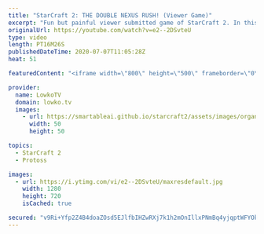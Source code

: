 ```yaml
---
title: "StarCraft 2: THE DOUBLE NEXUS RUSH! (Viewer Game)"
excerpt: "Fun but painful viewer submitted game of StarCraft 2. In this Silver League match of Terran versus Protoss we see the Protoss going for the fabled Nexus Rush.  Support my work: http://www.patreon.com/lowkotv  If you have an awesome game of StarCraft 2 that you would like me to cast, you can submit the"
originalUrl: https://youtube.com/watch?v=e2--2DSvteU
type: video
length: PT16M26S
publishedDateTime: 2020-07-07T11:05:28Z
heat: 51

featuredContent: "<iframe width=\"800\" height=\"500\" frameborder=\"0\" src=\"https://www.youtube.com/embed/e2--2DSvteU\" allow=\"accelerometer; autoplay; encrypted-media; gyroscope; picture-in-picture\" allowfullscreen></iframe>"

provider:
  name: LowkoTV
  domain: lowko.tv
  images:
    - url: https://smartableai.github.io/starcraft2/assets/images/organizations/lowko.tv-50x50.jpg
      width: 50
      height: 50

topics:
  - StarCraft 2
  - Protoss

images:
  - url: https://i.ytimg.com/vi/e2--2DSvteU/maxresdefault.jpg
    width: 1280
    height: 720
    isCached: true

secured: "v9Ri+Yfp2Z4B4doaZOsd5EJlfbIHZwRXj7k1h2mOnIllxPNmBq4yjqptWFYOktn6HxNA/dlUbZDNFbBOvqxPGgfRnxVHQQx+X0AtylrEHwDtbrr6j6PxFsiBFZCQ8LCwstmQHCOz7tsZv0qrDT7Nb2YEbc2MwnDnjCCulWMgdMC5qqyIgVpRlId69fI0n2rt3QbkTc1gFi2+2G2B4cvLH0qDxrU0wyMqBolSS5ugq2UvGx8HunfVdpGpX6aidjwbFzO3m/SPDobP82XR4+GtQvduq3X7CAB9zyFwX/QFThhMf076o5oYwUv1ZKvljdlECkm8xOP7v1dylFh9vIYuc1zBiqFEjzaVsxcpwyDk5veoF6JtzW53NMMpqeRn7H7pRa26O2vtQwX4j1L+VnfYTy6189/a+8tU87J76R5qLLQ=;BFDgGdbb50HzmFEpY2k9tw=="
---
```


